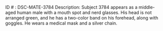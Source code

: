 ID # : DSC-MATE-3784
Description: Subject 3784 appears as a middle-aged human male with a mouth spot and nerd glasses. His head is not arranged green, and he has a two-color band on his forehead, along with goggles. He wears a medical mask and a silver chain.